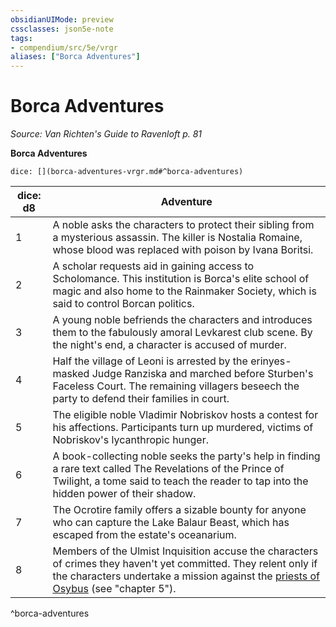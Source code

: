 ```yaml
---
obsidianUIMode: preview
cssclasses: json5e-note
tags:
- compendium/src/5e/vrgr
aliases: ["Borca Adventures"]
---
```

# Borca Adventures
*Source: Van Richten's Guide to Ravenloft p. 81* 

**Borca Adventures**

`dice: [](borca-adventures-vrgr.md#^borca-adventures)`

| dice: d8 | Adventure |
|----------|-----------|
| 1 | A noble asks the characters to protect their sibling from a mysterious assassin. The killer is Nostalia Romaine, whose blood was replaced with poison by Ivana Boritsi. |
| 2 | A scholar requests aid in gaining access to Scholomance. This institution is Borca's elite school of magic and also home to the Rainmaker Society, which is said to control Borcan politics. |
| 3 | A young noble befriends the characters and introduces them to the fabulously amoral Levkarest club scene. By the night's end, a character is accused of murder. |
| 4 | Half the village of Leoni is arrested by the erinyes-masked Judge Ranziska and marched before Sturben's Faceless Court. The remaining villagers beseech the party to defend their families in court. |
| 5 | The eligible noble Vladimir Nobriskov hosts a contest for his affections. Participants turn up murdered, victims of Nobriskov's lycanthropic hunger. |
| 6 | A book-collecting noble seeks the party's help in finding a rare text called The Revelations of the Prince of Twilight, a tome said to teach the reader to tap into the hidden power of their shadow. |
| 7 | The Ocrotire family offers a sizable bounty for anyone who can capture the Lake Balaur Beast, which has escaped from the estate's oceanarium. |
| 8 | Members of the Ulmist Inquisition accuse the characters of crimes they haven't yet committed. They relent only if the characters undertake a mission against the [priests of Osybus](/3-Mechanics/CLI/bestiary/humanoid/priest-of-osybus-vrgr.md) (see "chapter 5"). |
^borca-adventures